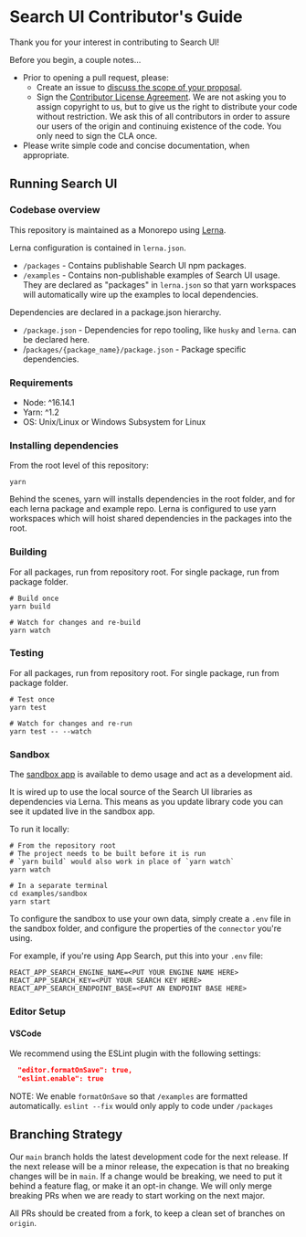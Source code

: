 # Search UI Contributor's Guide

Thank you for your interest in contributing to Search UI!

Before you begin, a couple notes...

- Prior to opening a pull request, please:
  - Create an issue to [discuss the scope of your proposal](https://github.com/elastic/search-ui/issues).
  - Sign the [Contributor License Agreement](https://www.elastic.co/contributor-agreement/). We are not asking you to assign copyright to us, but to give us the right to distribute your code without restriction. We ask this of all contributors in order to assure our users of the origin and continuing existence of the code. You only need to sign the CLA once.
- Please write simple code and concise documentation, when appropriate.

## Running Search UI

### Codebase overview

This repository is maintained as a Monorepo using [Lerna](https://github.com/lerna/lerna).

Lerna configuration is contained in `lerna.json`.

- `/packages` - Contains publishable Search UI npm packages.
- `/examples` - Contains non-publishable examples of Search UI usage. They are declared
  as "packages" in `lerna.json` so that yarn workspaces will automatically wire up the
  examples to local dependencies.

Dependencies are declared in a package.json hierarchy.

- `/package.json` - Dependencies for repo tooling, like `husky` and `lerna`.
  can be declared here.
- /`packages/{package_name}/package.json` - Package specific dependencies.

### Requirements

- Node: ^16.14.1
- Yarn: ^1.2
- OS: Unix/Linux or Windows Subsystem for Linux

### Installing dependencies

From the root level of this repository:

```shell
yarn
```

Behind the scenes, yarn will installs dependencies in the root folder, and for each lerna package and example repo. Lerna is configured to use yarn workspaces which will hoist shared dependencies in the packages into the root.

### Building

For all packages, run from repository root. For single package, run from
package folder.

```shell
# Build once
yarn build

# Watch for changes and re-build
yarn watch
```

### Testing

For all packages, run from repository root. For single package, run from
package folder.

```shell
# Test once
yarn test

# Watch for changes and re-run
yarn test -- --watch
```

### Sandbox

The [sandbox app](examples/sandbox/README.md) is available to demo usage and act as a development aid.

It is wired up to use the local source of the Search UI libraries as dependencies via Lerna.
This means as you update library code you can see it updated live in the sandbox app.

To run it locally:

```shell
# From the repository root
# The project needs to be built before it is run
# `yarn build` would also work in place of `yarn watch`
yarn watch

# In a separate terminal
cd examples/sandbox
yarn start
```

To configure the sandbox to use your own data, simply create a `.env` file
in the sandbox folder, and configure the properties of the `connector` you're using.

For example, if you're using App Search, put this into your `.env` file:

```
REACT_APP_SEARCH_ENGINE_NAME=<PUT YOUR ENGINE NAME HERE>
REACT_APP_SEARCH_KEY=<PUT YOUR SEARCH KEY HERE>
REACT_APP_SEARCH_ENDPOINT_BASE=<PUT AN ENDPOINT BASE HERE>
```

### Editor Setup

#### VSCode

We recommend using the ESLint plugin with the following settings:

```json
  "editor.formatOnSave": true,
  "eslint.enable": true
```

NOTE: We enable `formatOnSave` so that `/examples` are formatted automatically. `eslint --fix` would only apply to code under `/packages`

## Branching Strategy

Our `main` branch holds the latest development code for the next release. If the next release will be a minor release, the expecation is that no breaking changes will be in `main`. If a change would be breaking, we need to put it behind a feature flag, or make it an opt-in change. We will only merge breaking PRs when we are ready to start working on the next major.

All PRs should be created from a fork, to keep a clean set of branches on `origin`.
